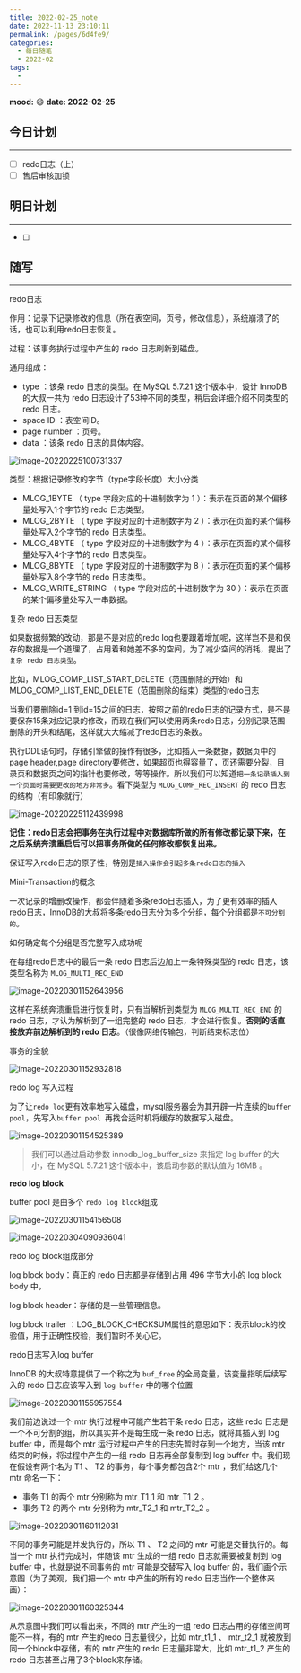 ```yaml
---
title: 2022-02-25_note
date: 2022-11-13 23:10:11
permalink: /pages/6d4fe9/
categories:
  - 每日随笔
  - 2022-02
tags:
  - 
---
```

**mood:** :smile:  									**date: 2022-02-25**  
## 今日计划  
------
- [ ]  redo日志（上）
- [ ]  售后审核加锁
## 明日计划  
------
- [ ]  
## 随写 
------

redo日志

作用：记录下记录修改的信息（所在表空间，页号，修改信息），系统崩溃了的话，也可以利用redo日志恢复。

过程：该事务执行过程中产生的 redo 日志刷新到磁盘。

通用组成：

- type ：该条 redo 日志的类型。在 MySQL 5.7.21 这个版本中，设计 InnoDB 的大叔一共为 redo 日志设计了53种不同的类型，稍后会详细介绍不同类型的 redo 日志。
- space ID ：表空间ID。
- page number ：页号。
- data ：该条 redo 日志的具体内容。

![image-20220225100731337](https://img.ggball.top/picGo/image-20220225100731337.png)



类型：根据记录修改的字节（type字段长度）大小分类

- MLOG_1BYTE （ type 字段对应的十进制数字为 1 ）：表示在页面的某个偏移量处写入1个字节的 redo 日志类型。
- MLOG_2BYTE （ type 字段对应的十进制数字为 2 ）：表示在页面的某个偏移量处写入2个字节的 redo 日志类型。
- MLOG_4BYTE （ type 字段对应的十进制数字为 4 ）：表示在页面的某个偏移量处写入4个字节的 redo 日志类型。
- MLOG_8BYTE （ type 字段对应的十进制数字为 8 ）：表示在页面的某个偏移量处写入8个字节的 redo 日志类型。
- MLOG_WRITE_STRING （ type 字段对应的十进制数字为 30 ）：表示在页面的某个偏移量处写入一串数据。



复杂 redo 日志类型

如果数据频繁的改动，那是不是对应的redo log也要跟着增加呢，这样岂不是和保存的数据是一个道理了，占用着和她差不多的空间，为了减少空间的消耗，提出了`复杂 redo 日志类型`。



比如，MLOG_COMP_LIST_START_DELETE（范围删除的开始）和MLOG_COMP_LIST_END_DELETE（范围删除的结束）类型的redo日志

当我们要删除id=1 到id=15之间的日志，按照之前的redo日志的记录方式，是不是要保存15条对应记录的修改，而现在我们可以使用两条redo日志，分别记录范围删除的开头和结尾，这样就大大缩减了redo日志的条数。



执行DDL语句时，存储引擎做的操作有很多，比如插入一条数据，数据页中的page header,page directory要修改，如果超页也得容量了，页还需要分裂，目录页和数据页之间的指针也要修改，等等操作。所以我们可以知道`把一条记录插入到一个页面时需要更改的地方非常多`。看下类型为 `MLOG_COMP_REC_INSERT` 的 redo 日志的结构（有印象就行）

![image-20220225112439998](https://img.ggball.top/picGo/image-20220225112439998.png)

**记住：redo日志会把事务在执行过程中对数据库所做的所有修改都记录下来，在之后系统奔溃重启后可以把事务所做的任何修改都恢复出来。**



保证写入redo日志的原子性，特别是`插入操作会引起多条redo日志的插入`





Mini-Transaction的概念

一次记录的增删改操作，都会伴随着多条redo日志插入，为了更有效率的插入redo日志，InnoDB的大叔将多条redo日志分为多个分组，每个分组都是`不可分割的`。

如何确定每个分组是否完整写入成功呢

在每组redo日志中的最后一条 redo 日志后边加上一条特殊类型的 redo 日志，该类型名称为 `MLOG_MULTI_REC_END`

![image-20220301152643956](https://img.ggball.top/picGo/image-20220301152643956.png)

这样在系统奔溃重启进行恢复时，只有当解析到类型为 `MLOG_MULTI_REC_END` 的 redo 日志，才认为解析到了一组完整的 redo 日志，才会进行恢复。**否则的话直接放弃前边解析到的 redo 日志**。（很像网络传输包，判断结束标志位）

事务的全貌

![image-20220301152932818](https://img.ggball.top/picGo/image-20220301152932818.png)



redo log 写入过程

为了让`redo log`更有效率地写入磁盘，mysql服务器会为其开辟一片连续的`buffer pool`，先写入`buffer pool `再找合适时机将缓存的数据写入磁盘。

![image-20220301154525389](https://img.ggball.top/picGo/image-20220301154525389.png)

> 我们可以通过启动参数 innodb_log_buffer_size 来指定 log buffer 的大小，在 MySQL 5.7.21 这个版本中，该启动参数的默认值为 16MB 。



**redo log block**

buffer pool 是由多个 `redo log block`组成

![image-20220301154156508](https://img.ggball.top/picGo/image-20220301154156508.png)



![image-20220304090936041](https://img.ggball.top/picGo/image-20220304090936041.png)

redo log block组成部分

log block body：真正的 redo 日志都是存储到占用 496 字节大小的 log block body 中，

log block header：存储的是一些管理信息。

log block trailer ：LOG_BLOCK_CHECKSUM属性的意思如下：表示block的校验值，用于正确性校验，我们暂时不关心它。





redo日志写入log buffer



InnoDB 的大叔特意提供了一个称之为 `buf_free` 的全局变量，该变量指明后续写入的 redo 日志应该写入到 `log buffer` 中的哪个位置

![image-20220301155957554](https://img.ggball.top/picGo/image-20220301155957554.png)

我们前边说过一个 mtr 执行过程中可能产生若干条 redo 日志，这些 redo 日志是一个不可分割的组，所以其实并不是每生成一条 redo 日志，就将其插入到 log buffer 中，而是每个 mtr 运行过程中产生的日志先暂时存到一个地方，当该 mtr 结束的时候，将过程中产生的一组 redo 日志再全部复制到 log buffer 中。我们现在假设有两个名为 T1 、 T2 的事务，每个事务都包含2个 mtr ，我们给这几个 mtr 命名一下：

- 事务 T1 的两个 mtr 分别称为 mtr_T1_1 和 mtr_T1_2 。
- 事务 T2 的两个 mtr 分别称为 mtr_T2_1 和 mtr_T2_2 。

![image-20220301160112031](https://img.ggball.top/picGo/image-20220301160112031.png)

不同的事务可能是并发执行的，所以 T1 、 T2 之间的 mtr 可能是交替执行的。每当一个 mtr 执行完成时，伴随该 mtr 生成的一组 redo 日志就需要被复制到 log buffer 中，也就是说不同事务的 mtr 可能是交替写入 log buffer 的，我们画个示意图（为了美观，我们把一个 mtr 中产生的所有的 redo 日志当作一个整体来画）：

![image-20220301160325344](https://img.ggball.top/picGo/image-20220301160325344.png)

从示意图中我们可以看出来，不同的 mtr 产生的一组 redo 日志占用的存储空间可能不一样，有的 mtr 产生的redo 日志量很少，比如 mtr_t1_1 、 mtr_t2_1 就被放到同一个block中存储，有的 mtr 产生的 redo 日志量非常大，比如 mtr_t1_2 产生的 redo 日志甚至占用了3个block来存储。